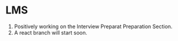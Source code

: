 # LMS
1. Positively working on the Interview Preparat Preparation Section.
2. A react branch will start soon.

